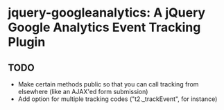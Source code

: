 # jquery-googleanalytics: A jQuery Google Analytics Event Tracking Plugin #



## TODO ##

- Make certain methods public so that you can call tracking from elsewhere (like an AJAX'ed form submission)
- Add option for multiple tracking codes ("t2._trackEvent", for instance)
